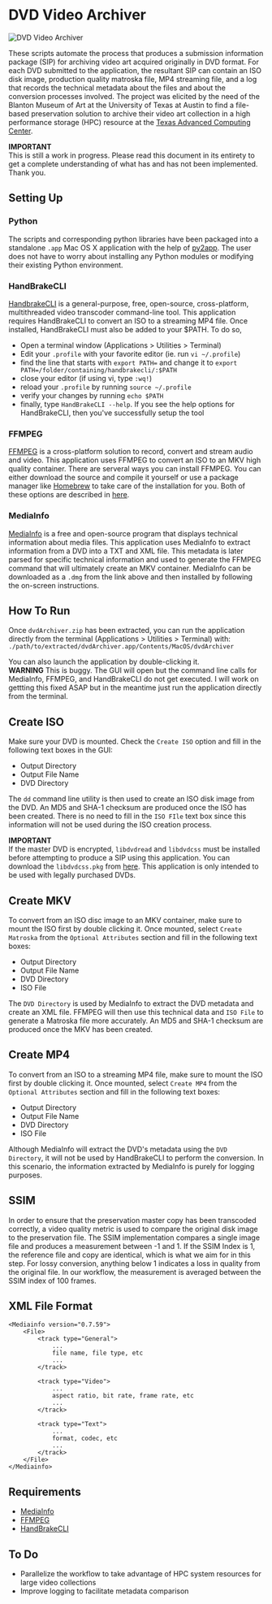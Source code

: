 # DVD Video Archiver

![DVD Video Archiver](https://dl.dropboxusercontent.com/u/25652072/DVD-Video-Archiver.jpg)

These scripts automate the process that produces a submission information package (SIP) for archiving video art acquired originally in DVD format. For each DVD submitted to the application,
the resultant SIP can contain an ISO disk image, production quality matroska file, MP4 streaming file, and a log that records the technical metadata about the files and about the conversion processes involved. The project was elicited by the need of the Blanton Museum of Art at the University of Texas at Austin to find a file-based preservation solution to archive their video art collection 
in a high performance storage (HPC) resource at the [Texas Advanced Computing Center](http://www.tacc.utexas.edu/).

**IMPORTANT**  
This is still a work in progress. Please read this document in its entirety to get a complete understanding of what has and has not been implemented. Thank you.


## Setting Up

### Python

The scripts and corresponding python libraries have been packaged into a standalone `.app` Mac OS X application with the help of [py2app](http://wiki.python.org/moin/MacPython/py2app). The user does not have to worry about installing any Python modules or modifying their existing Python environment. 

### HandBrakeCLI

[HandbrakeCLI](http://mediainfo.sourceforge.net/en/Download/Mac_OS) is a general-purpose, free, open-source, cross-platform, multithreaded video transcoder command-line tool. This application requires HandBrakeCLI to convert an ISO to a streaming MP4 file. Once installed, HandBrakeCLI must also be added to your $PATH. To do so, 

* Open a terminal window (Applications > Utilities > Terminal)   
* Edit your `.profile` with your favorite editor (ie. run `vi ~/.profile`)    
* find the line that starts with `export PATH=` and change it to `export PATH=/folder/containing/handbrakecli/:$PATH`  
* close your editor (if using vi, type `:wq!`)   
* reload your `.profile` by running `source ~/.profile`  
* verify your changes by running `echo $PATH`  
* finally, type `HandBrakeCLI --help`. If you see the help options for HandBrakeCLI, then you've successfully setup the tool   

### FFMPEG

[FFMPEG](http://ffmpeg.org/ffmpeg.html) is a cross-platform solution to record, convert and stream audio and video. This application uses FFMPEG to convert an ISO to an MKV high quality container. There are serveral ways you can install FFMPEG. You can either download the source and compile it yourself or use a package manager like [Homebrew](http://mxcl.github.io/homebrew/) to take care of the installation for you. Both of these options are described in [here](http://ffmpeg.org/trac/ffmpeg/wiki/MacOSXCompilationGuide).

### MediaInfo

[MediaInfo](http://mediainfo.sourceforge.net/en/Download/Mac_OS) is a free and open-source program that displays technical information about media files. This application uses MediaInfo to extract information from a DVD into a TXT and XML file. This metadata is later parsed for specific technical information and used to generate the FFMPEG command that will ultimately create an MKV container. MediaInfo can be downloaded as a `.dmg` from the link above and then installed by following the on-screen instructions.


## How To Run

Once `dvdArchiver.zip` has been extracted, you can run the application directly from the terminal (Applications > Utilities > Terminal) with:   
	`./path/to/extracted/dvdArchiver.app/Contents/MacOS/dvdArchiver`

You can also launch the application by double-clicking it.     
**WARNING**
This is buggy. The GUI will open but the command line calls for MediaInfo, FFMPEG, and HandBrakeCLI do not get executed. I will work on gettting this fixed ASAP but in the meantime just run the application directly from the terminal.


## Create ISO

Make sure your DVD is mounted. Check the `Create ISO` option and fill in the following text boxes in the GUI:
* Output Directory  
* Output File Name  
* DVD Directory  

The `dd` command line utility is then used to create an ISO disk image from the DVD. An MD5 and SHA-1 checksum are produced once the ISO has been created. There is no need to fill in the `ISO FIle` text box since this information will not be used during the ISO creation process.    

**IMPORTANT**   
If the master DVD is encrypted, `libdvdread` and `libdvdcss` must be installed before attempting to produce a SIP using this application. You can download the `libdvdcss.pkg` from [here](http://download.videolan.org/pub/videolan/libdvdcss/1.2.11/macosx/). This application is only intended to be used with legally purchased DVDs.  


## Create MKV

To convert from an ISO disc image to an MKV container, make sure to mount the ISO first by double clicking it. Once mounted, select `Create Matroska` from the `Optional Attributes` section and fill in the following text boxes:    
* Output Directory    
* Output File Name   
* DVD Directory    
* ISO File   

The `DVD Directory` is used by MediaInfo to extract the DVD metadata and create an XML file. FFMPEG will then use this technical data and `ISO File` to generate a Matroska file more accurately. An MD5 and SHA-1 checksum are produced once the MKV has been created.


## Create MP4

To convert from an ISO to a streaming MP4 file, make sure to mount the ISO first by double clicking it. Once mounted, select `Create MP4` from the `Optional Attributes` section and fill in the following text boxes:   
* Output Directory        
* Output File Name   
* DVD Directory        
* ISO File

Although MediaInfo will extract the DVD's metadata using the `DVD Directory`, it will not be used by HandBrakeCLI to perform the conversion. In this scenario, the information extracted by MediaInfo is purely for logging purposes.    


## SSIM

In order to ensure that the preservation master copy has been transcoded correctly, a video quality metric is used to compare the original disk image to the preservation file. The SSIM implementation compares a single image file and produces a measurement between -1 and 1. If the SSIM Index is 1, the reference file and copy are identical, which is what we aim for in this step. For lossy conversion, anything below 1 indicates a loss in quality from the original file. In our workflow, the measurement is averaged between the SSIM index of 100 frames.


## XML File Format

```
<Mediainfo version="0.7.59">
	<File>
		<track type="General">
			...
			file name, file type, etc
			...
		</track>

		<track type="Video">
			...
			aspect ratio, bit rate, frame rate, etc
			...
		</track>

		<track type="Text">
			...
			format, codec, etc
			...
		</track>
	</File>
</Mediainfo>
```


## Requirements

* [MediaInfo](http://mediainfo.sourceforge.net/en)
* [FFMPEG](http://ffmpeg.org/ffmpeg.html)
* [HandBrakeCLI](https://trac.handbrake.fr/wiki/CLIGuide)


## To Do

* Parallelize the workflow to take advantage of HPC system resources for large video collections
* Improve logging to facilitate metadata comparison 
